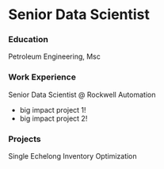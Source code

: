 # Senior Data Scientist

### Education
Petroleum Engineering, Msc

### Work Experience
Senior Data Scientist @ Rockwell Automation
- big impact project 1!
- big impact project 2!

### Projects
Single Echelong Inventory Optimization
